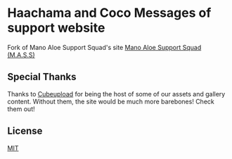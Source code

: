 # Haachama and Coco Messages of support website

Fork of Mano Aloe Support Squad's site [Mano Aloe Support Squad (M.A.S.S)](https://discord.gg/Y4BBfyM)

## Special Thanks

Thanks to [Cubeupload](https://cubeupload.com/) for being the host of some of our assets and gallery content. Without them, the site would be much more barebones! Check them out!

## License
[MIT](https://choosealicense.com/licenses/mit/)
